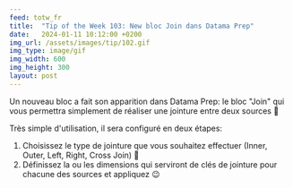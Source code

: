 ```yaml
---
feed: totw_fr
title:  "Tip of the Week 103: New bloc Join dans Datama Prep"
date:   2024-01-11 10:12:00 +0200
img_url: /assets/images/tip/102.gif
img_type: image/gif
img_width: 600
img_height: 300
layout: post
---
```



Un nouveau bloc a fait son apparition dans Datama Prep: le bloc "Join" qui vous permettra simplement de réaliser une jointure entre deux sources 🥳

Très simple d'utilisation, il sera configuré en deux étapes:
1. Choisissez le type de jointure que vous souhaitez effectuer (Inner, Outer, Left, Right, Cross Join) 🔗
2. Définissez la ou les dimensions qui serviront de clés de jointure pour chacune des sources et appliquez 😉
